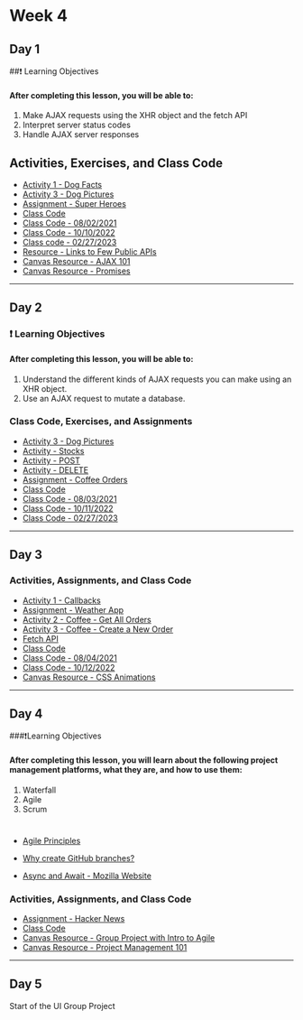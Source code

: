 
# Week 4

## Day 1

##❗ Learning Objectives

<h4>After completing this lesson, you will be able to:</h4>

1. Make AJAX requests using the XHR object and the fetch API
2. Interpret server status codes
3. Handle AJAX server responses
 
## Activities, Exercises, and Class Code 
- [Activity 1 - Dog Facts](day1/activities/dog-facts.md)
- [Activity 3 - Dog Pictures](day1/activities/dog-pics.md)
- [Assignment - Super Heroes](day1/assignments/super-heroes.md) 
- [Class Code](day1/code-downloads/async-js.zip)
- [Class Code - 08/02/2021](day1/code-downloads/async-req.zip)
- [Class Code - 10/10/2022](day1/code-downloads/week5-day1.zip)
- [Class code - 02/27/2023](day1/code-downloads/consuming-api.zip)
- [Resource - Links to Few Public APIs](https://github.com/public-apis/public-apis)
- [Canvas Resource - AJAX 101](https://digitalcrafts.instructure.com/courses/238/pages/reading-ajax-101?module_item_id=57954)
- [Canvas Resource - Promises](https://digitalcrafts.instructure.com/courses/238/pages/reading-promises?module_item_id=57955)

---
## Day 2 
### ❗ Learning Objectives

<h4>After completing this lesson, you will be able to:</h4>

1. Understand the different kinds of AJAX requests you can make using an XHR object.
2. Use an AJAX request to mutate a database.

### Class Code, Exercises, and Assignments

- [Activity 3 - Dog Pictures](day1/activities/dog-pics.md)
- [Activity - Stocks](day2/activities/activity-stocks.md)
- [Activity - POST](day2/activities/activity-post.md)
- [Activity - DELETE](day2/activities/activity-delete.md)
- [Assignment - Coffee Orders](day2/assignments/coffee-orders.md)
- [Class Code](day2/code-downloads/http-post.zip)
- [Class Code - 08/03/2021](day2/code-downloads/post-async.zip)
- [Class Code - 10/11/2022](day2/code-downloads/week5-day2.zip)
- [Class Code - 02/27/2023](https://gist.github.com/azamsharp/e4864c10b2d49f0b2c6f0e0a860bc30f)

---

## Day 3 


### Activities, Assignments, and Class Code

- [Activity 1 - Callbacks](day3/activities/callbacks.md)
- [Assignment - Weather App](day3/assignments/weather-app.md)
- [Activity 2 - Coffee - Get All Orders](day3/activities/coffee-get.md) 
- [Activity 3 - Coffee - Create a New Order](day3/activities/coffee-post.md) 
- [Fetch API](https://github.com/github/fetch)
- [Class Code](day3/code-downloads/learn-fetch.zip)
- [Class Code - 08/04/2021](day3/code-downloads/intro-promises.zip)
- [Class Code - 10/12/2022](day3/code-downloads/intro-promises-2022.zip)
- [Canvas Resource - CSS Animations](https://digitalcrafts.instructure.com/courses/238/pages/reading-css-animations?module_item_id=57974)

---


## Day 4 


###❗Learning Objectives

<h4>After completing this lesson, you will learn about the following project management platforms, what they are, and how to use them:</h4>

1. Waterfall
2. Agile
3. Scrum

#
- [Agile Principles](day5/resources/agile.md) 
- [Why create GitHub branches?](day5/resources/branches.md)

- [Async and Await - Mozilla Website](https://developer.mozilla.org/en-US/docs/Learn/JavaScript/Asynchronous/Async_await)

### Activities, Assignments, and Class Code

- [Assignment - Hacker News](day4/assignments/hacker-news.md)
- [Class Code](day4/code-downloads/async-await.zip)
- [Canvas Resource - Group Project with Intro to Agile](https://digitalcrafts.instructure.com/courses/238/pages/reading-group-project-with-intro-to-agile?module_item_id=57997)
- [Canvas Resource - Project Management 101](https://digitalcrafts.instructure.com/courses/238/pages/reading-project-management-101?module_item_id=57998)

<!-- 
- [Activity 1 - Saving Movie into Firebase](day4/activities/save-movie.md)
- [Activity 2 - Fetching and Displaying Movies from Firebase](day4/activities/fetch-movie.md)

- [Assignment - Grocery App Firebase](day4/assignments/grocery-app.md) 
-->

<!-- 
- [Class Code](day4/code-downloads/firebase-async-await.zip)
-->

---
## Day 5 
Start of the UI Group Project 





